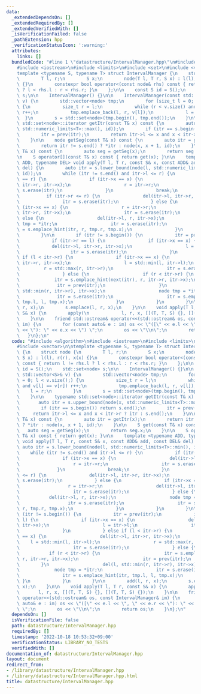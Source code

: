 ```yaml
---
data:
  _extendedDependsOn: []
  _extendedRequiredBy: []
  _extendedVerifiedWith: []
  _isVerificationFailed: false
  _pathExtension: hpp
  _verificationStatusIcon: ':warning:'
  attributes:
    links: []
  bundledCode: "#line 1 \"datastructure/IntervalManager.hpp\"\n#include <algorithm>\n\
    #include <iostream>\n#include <limits>\n#include <set>\n#include <vector>\n\n\
    template <typename S, typename T> struct IntervalManager {\n    struct node {\n\
    \        T l, r;\n        S x;\n        node(T l, T r, S x) : l(l), r(r), x(x)\
    \ {}\n        constexpr bool operator<(const node& rhs) const { return l != rhs.l\
    \ ? l < rhs.l : r < rhs.r; }\n    };\n\n    const S id = S();\n    std::set<node>\
    \ s;\n\n    IntervalManager() {}\n\n    IntervalManager(const std::vector<S>&\
    \ v) {\n        std::vector<node> tmp;\n        for (size_t l = 0; l < v.size();)\
    \ {\n            size_t r = l;\n            while (r < v.size() and v[l] == v[r])\
    \ r++;\n            tmp.emplace_back(l, r, v[l]);\n            l = r;\n      \
    \  }\n        s = std::set<node>(tmp.begin(), tmp.end());\n    }\n\n    typename\
    \ std::set<node>::iterator getItr(const T& x) const {\n        auto itr = s.upper_bound(node(x,\
    \ std::numeric_limits<T>::max(), id));\n        if (itr == s.begin()) return s.end();\n\
    \        itr = prev(itr);\n        return itr->l <= x and x < itr->r ? itr : s.end();\n\
    \    }\n\n    node getSeg(const T& x) const {\n        auto itr = getItr(x);\n\
    \        return itr != s.end() ? *itr : node(x, x + 1, id);\n    }\n\n    S get(const\
    \ T& x) const {\n        auto seg = getSeg(x);\n        return seg.x;\n    }\n\
    \n    S operator[](const T& x) const { return get(x); }\n\n    template <typename\
    \ ADD, typename DEL> void apply(T l, T r, const S& x, const ADD& add, const DEL&\
    \ del) {\n        auto itr = s.lower_bound(node(l, std::numeric_limits<T>::min(),\
    \ id));\n        while (itr != s.end() and itr->l <= r) {\n            if (itr->l\
    \ == r) {\n                if (itr->x == x) {\n                    del(itr->l,\
    \ itr->r, itr->x);\n                    r = itr->r;\n                    itr =\
    \ s.erase(itr);\n                }\n                break;\n            }\n  \
    \          if (itr->r <= r) {\n                del(itr->l, itr->r, itr->x);\n\
    \                itr = s.erase(itr);\n            } else {\n                if\
    \ (itr->x == x) {\n                    r = itr->r;\n                    del(itr->l,\
    \ itr->r, itr->x);\n                    itr = s.erase(itr);\n                }\
    \ else {\n                    del(itr->l, r, itr->x);\n                    node\
    \ tmp = *itr;\n                    itr = s.erase(itr);\n                    itr\
    \ = s.emplace_hint(itr, r, tmp.r, tmp.x);\n                }\n            }\n\
    \        }\n\n        if (itr != s.begin()) {\n            itr = prev(itr);\n\
    \            if (itr->r == l) {\n                if (itr->x == x) {\n        \
    \            del(itr->l, itr->r, itr->x);\n                    l = itr->l;\n \
    \                   itr = s.erase(itr);\n                }\n            } else\
    \ if (l < itr->r) {\n                if (itr->x == x) {\n                    del(itr->l,\
    \ itr->r, itr->x);\n                    l = std::min(l, itr->l);\n           \
    \         r = std::max(r, itr->r);\n                    itr = s.erase(itr);\n\
    \                } else {\n                    if (r < itr->r) {\n           \
    \             itr = s.emplace_hint(next(itr), r, itr->r, itr->x);\n          \
    \              itr = prev(itr);\n                    }\n                    del(l,\
    \ std::min(r, itr->r), itr->x);\n                    node tmp = *itr;\n      \
    \              itr = s.erase(itr);\n                    itr = s.emplace_hint(itr,\
    \ tmp.l, l, tmp.x);\n                }\n            }\n        }\n\n        add(l,\
    \ r, x);\n        s.emplace(l, r, x);\n    }\n\n    void apply(T l, T r, const\
    \ S& x) {\n        apply(\n            l, r, x, [](T, T, S) {}, [](T, T, S) {});\n\
    \    }\n\n    friend std::ostream& operator<<(std::ostream& os, const IntervalManager&\
    \ im) {\n        for (const auto& e : im) os << \"([\" << e.l << \", \" << e.r\
    \ << \"): \" << e.x << \") \";\n        os << \"\\n\";\n        return os;\n \
    \   }\n};\n"
  code: "#include <algorithm>\n#include <iostream>\n#include <limits>\n#include <set>\n\
    #include <vector>\n\ntemplate <typename S, typename T> struct IntervalManager\
    \ {\n    struct node {\n        T l, r;\n        S x;\n        node(T l, T r,\
    \ S x) : l(l), r(r), x(x) {}\n        constexpr bool operator<(const node& rhs)\
    \ const { return l != rhs.l ? l < rhs.l : r < rhs.r; }\n    };\n\n    const S\
    \ id = S();\n    std::set<node> s;\n\n    IntervalManager() {}\n\n    IntervalManager(const\
    \ std::vector<S>& v) {\n        std::vector<node> tmp;\n        for (size_t l\
    \ = 0; l < v.size();) {\n            size_t r = l;\n            while (r < v.size()\
    \ and v[l] == v[r]) r++;\n            tmp.emplace_back(l, r, v[l]);\n        \
    \    l = r;\n        }\n        s = std::set<node>(tmp.begin(), tmp.end());\n\
    \    }\n\n    typename std::set<node>::iterator getItr(const T& x) const {\n \
    \       auto itr = s.upper_bound(node(x, std::numeric_limits<T>::max(), id));\n\
    \        if (itr == s.begin()) return s.end();\n        itr = prev(itr);\n   \
    \     return itr->l <= x and x < itr->r ? itr : s.end();\n    }\n\n    node getSeg(const\
    \ T& x) const {\n        auto itr = getItr(x);\n        return itr != s.end()\
    \ ? *itr : node(x, x + 1, id);\n    }\n\n    S get(const T& x) const {\n     \
    \   auto seg = getSeg(x);\n        return seg.x;\n    }\n\n    S operator[](const\
    \ T& x) const { return get(x); }\n\n    template <typename ADD, typename DEL>\
    \ void apply(T l, T r, const S& x, const ADD& add, const DEL& del) {\n       \
    \ auto itr = s.lower_bound(node(l, std::numeric_limits<T>::min(), id));\n    \
    \    while (itr != s.end() and itr->l <= r) {\n            if (itr->l == r) {\n\
    \                if (itr->x == x) {\n                    del(itr->l, itr->r, itr->x);\n\
    \                    r = itr->r;\n                    itr = s.erase(itr);\n  \
    \              }\n                break;\n            }\n            if (itr->r\
    \ <= r) {\n                del(itr->l, itr->r, itr->x);\n                itr =\
    \ s.erase(itr);\n            } else {\n                if (itr->x == x) {\n  \
    \                  r = itr->r;\n                    del(itr->l, itr->r, itr->x);\n\
    \                    itr = s.erase(itr);\n                } else {\n         \
    \           del(itr->l, r, itr->x);\n                    node tmp = *itr;\n  \
    \                  itr = s.erase(itr);\n                    itr = s.emplace_hint(itr,\
    \ r, tmp.r, tmp.x);\n                }\n            }\n        }\n\n        if\
    \ (itr != s.begin()) {\n            itr = prev(itr);\n            if (itr->r ==\
    \ l) {\n                if (itr->x == x) {\n                    del(itr->l, itr->r,\
    \ itr->x);\n                    l = itr->l;\n                    itr = s.erase(itr);\n\
    \                }\n            } else if (l < itr->r) {\n                if (itr->x\
    \ == x) {\n                    del(itr->l, itr->r, itr->x);\n                \
    \    l = std::min(l, itr->l);\n                    r = std::max(r, itr->r);\n\
    \                    itr = s.erase(itr);\n                } else {\n         \
    \           if (r < itr->r) {\n                        itr = s.emplace_hint(next(itr),\
    \ r, itr->r, itr->x);\n                        itr = prev(itr);\n            \
    \        }\n                    del(l, std::min(r, itr->r), itr->x);\n       \
    \             node tmp = *itr;\n                    itr = s.erase(itr);\n    \
    \                itr = s.emplace_hint(itr, tmp.l, l, tmp.x);\n               \
    \ }\n            }\n        }\n\n        add(l, r, x);\n        s.emplace(l, r,\
    \ x);\n    }\n\n    void apply(T l, T r, const S& x) {\n        apply(\n     \
    \       l, r, x, [](T, T, S) {}, [](T, T, S) {});\n    }\n\n    friend std::ostream&\
    \ operator<<(std::ostream& os, const IntervalManager& im) {\n        for (const\
    \ auto& e : im) os << \"([\" << e.l << \", \" << e.r << \"): \" << e.x << \")\
    \ \";\n        os << \"\\n\";\n        return os;\n    }\n};\n"
  dependsOn: []
  isVerificationFile: false
  path: datastructure/IntervalManager.hpp
  requiredBy: []
  timestamp: '2022-10-18 10:53:32+09:00'
  verificationStatus: LIBRARY_NO_TESTS
  verifiedWith: []
documentation_of: datastructure/IntervalManager.hpp
layout: document
redirect_from:
- /library/datastructure/IntervalManager.hpp
- /library/datastructure/IntervalManager.hpp.html
title: datastructure/IntervalManager.hpp
---
```

